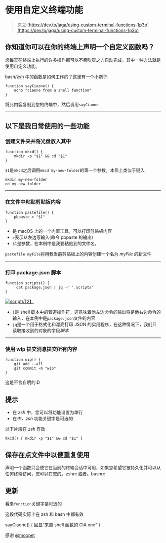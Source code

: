 # 使用自定义终端功能

> 原文:[https://dev.to/jaga/using-custom-terminal-functions-1p3o](https://dev.to/jaga/using-custom-terminal-functions-1p3o)

## 你知道你可以在你的终端上声明一个自定义函数吗？

您每天在终端上执行的许多操作都可以不费吹灰之力自动完成，其中一种方法就是使用自定义功能。

bash/zsh 中的函数是如何工作的？这里有一个小例子:

```
function sayCiaone() {
    echo "ciaone from a shell function"
} 
```

将此内容复制到您的终端中，然后调用`sayCiaone`

* * *

## 以下是我日常使用的一些功能

### [](#create-folder-and-cd-into-it)创建文件夹并将光盘放入其中

```
function mkcd() {
    mkdir -p "$1" && cd "$1"
} 
```

`$1`是`mkcd`之后调用`mkcd my-new-folder`的第一个参数，本质上类似于键入

```
mkdir my-new-folder
cd my-new-folder 
```

* * *

### [](#pasting-clipboard-content-in-a-file)在文件中粘贴剪贴板内容

```
function pastefile() {
    pbpaste > "$1"
} 
```

*   是 macOS 上的一个内置工具，可以打印剪贴板内容
*   `>`表示从左边写输入(命令 pbpaste 的输出)
*   `$1`是参数，在本例中是我要粘贴到的文件名。

`pastefile myFile`将用我当前剪贴板上的内容创建一个名为 *myFile* 的新文件

* * *

### [](#print-packagejson-scripts)打印 package.json 脚本

```
function scripts() {
     cat package.json | jq -r '.scripts'
} 
```

[![scripts](../Images/75984e7e902e05e3fa1bd95dbcd564c4.png)T2】](https://res.cloudinary.com/practicaldev/image/fetch/s--hFWeB5N8--/c_limit%2Cf_auto%2Cfl_progressive%2Cq_66%2Cw_880/https://jagascript.com/scripts-0cad385767a37dbef1d6729f44f50539.gif)

*   `|`是 shell 脚本中的管道操作符，这意味着他左边命令的输出将是他右边命令的输入，在本例中是`package.json`文件的内容
*   `jq`是一个用于格式化和漂亮打印 JSON 的实用程序，在这种情况下，我们只读取接收到的对象的字段*脚本*

* * *

### [](#commit-everything-with-a-wip-commit-message)使用 wip 提交消息提交所有内容

```
function wip() {
    git add --all
    git commit -m "wip"
} 
```

这是不言自明的:D

## [](#tips)提示

*   在 *zsh* 中，您可以将功能设置为单行
*   在*中，zsh* 功能关键字是可选的

以下片段在 *zsh*
有效

```
mkcd() { mkdir -p "$1" && cd "$1" } 
```

## [](#saving-in-a-dotfile-for-reuse)保存在点文件中以便重复使用

声明一个函数只会使它在当前的终端会话中可用，如果您希望它被持久化并可以从任何终端访问，您可以在您的。zshrc 或者。bashrc

## [](#update)更新

看来`function`关键字是可选的

这段代码实际上在 zsh 和 bash 中都有效

sayCiaone() {
回显“来自 shell 函数的 CIA one”
}

感谢 [@moopet](https://dev.to/moopet)